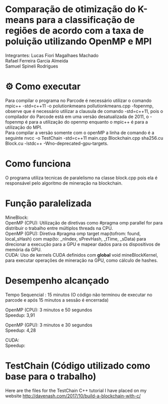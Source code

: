 # Comparação de otimização do K-means para a classificação de regiões de acordo com a taxa de poluição utilizando OpenMP e MPI
Integrantes: Lucas Fiori Magalhaes Machado\
             Rafael Ferreira Garcia Almeida\
             Samuel Spineli Rodrigues
# ⚙️ Como executar
Para compilar o programa no Parcode é necessário utilizar o comando mpic++ -std=c++11 -o polutionkmeans pollutionkmeans.cpp -fopenmp, observe que é necessário utilizar a clausula de comando -std=c++11, pois o compilador do Parcode está em uma versão desatualizada de 2011, o -fopenmp é para a utilização do openmp enquanto o mpic++ é para a utilização do MPI.\
Para compilar a versão somente com o openMP a linha de comando é a seguinte nvcc -o TestChain -std=c++11 main.cpp Blockchain.cpp sha256.cu Block.cu -lstdc++ -Wno-deprecated-gpu-targets.

# Como funciona
O programa utiliza tecnicas de paralelismo na classe block.cpp pois ela é responsável pelo algoritmo de mineração na blockchain.

# Função paralelizada

MineBlock: 
\
OpenMP (CPU): Utilização de diretivas como #pragma omp parallel for para distribuir o trabalho entre múltiplos threads na CPU.
\
OpenMP (GPU): Diretiva #pragma omp target map(tofrom: found, local_sHash) com map(to: _nIndex, sPrevHash, _tTime, _sData) para direcionar a execução para a GPU e mapear dados para os dispositivos de memória da GPU.
\
CUDA: Uso de kernels CUDA definidos com __global__ void mineBlockKernel, para executar operações de mineração na GPU, como cálculo de hashes.

# Desempenho alcançado
Tempo Sequencial : 15 minutos (O código não terminou de executar no parcode e após 15 minutos a sessão é encerrada)

OpenMP (CPU): 3 minutos e 50 segundos \
Speedup: 3,91 

OpenMP (GPU): 3 minutos e 30 segundos \
Speedup: 4,28 

CUDA: \
Speedup: 

# TestChain (Código utilizado como base para o trabalho)
Here are the files for the TestChain C++ tutorial I have placed on my website http://davenash.com/2017/10/build-a-blockchain-with-c/
